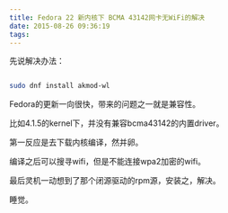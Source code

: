 ```yaml
---
title: Fedora 22 新内核下 BCMA 43142网卡无WiFi的解决
date: 2015-08-26 09:36:19
tags:
---
```

先说解决办法：

```bash
sudo dnf install akmod-wl
```

Fedora的更新一向很快，带来的问题之一就是兼容性。

比如4.1.5的kernel下，并没有兼容bcma43142的内置driver。

第一反应是去下载内核编译，然并卵。

编译之后可以搜寻wifi，但是不能连接wpa2加密的wifi。

最后灵机一动想到了那个闭源驱动的rpm源，安装之，解决。

睡觉。
